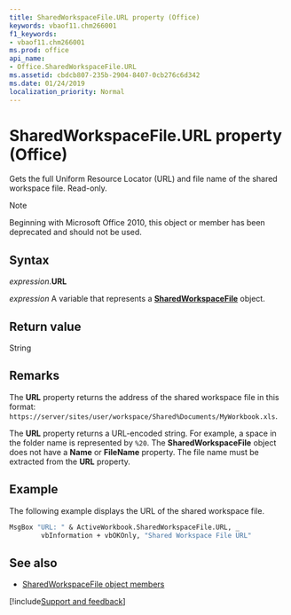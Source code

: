 ```yaml
---
title: SharedWorkspaceFile.URL property (Office)
keywords: vbaof11.chm266001
f1_keywords:
- vbaof11.chm266001
ms.prod: office
api_name:
- Office.SharedWorkspaceFile.URL
ms.assetid: cbdcb807-235b-2904-8407-0cb276c6d342
ms.date: 01/24/2019
localization_priority: Normal
---
```



# SharedWorkspaceFile.URL property (Office)

Gets the full Uniform Resource Locator (URL) and file name of the shared workspace file. Read-only.

> [!NOTE] 
> Beginning with Microsoft Office 2010, this object or member has been deprecated and should not be used.


## Syntax

_expression_.**URL**

_expression_ A variable that represents a **[SharedWorkspaceFile](Office.SharedWorkspaceFile.md)** object.


## Return value

String


## Remarks

The **URL** property returns the address of the shared workspace file in this format: `https://server/sites/user/workspace/Shared%Documents/MyWorkbook.xls`. 

The **URL** property returns a URL-encoded string. For example, a space in the folder name is represented by `%20`. The **SharedWorkspaceFile** object does not have a **Name** or **FileName** property. The file name must be extracted from the **URL** property.


## Example

The following example displays the URL of the shared workspace file.


```vb
MsgBox "URL: " & ActiveWorkbook.SharedWorkspaceFile.URL, _ 
        vbInformation + vbOKOnly, "Shared Workspace File URL"
```


## See also

- [SharedWorkspaceFile object members](overview/Library-Reference/sharedworkspacefile-members-office.md)



[!include[Support and feedback](~/includes/feedback-boilerplate.md)]